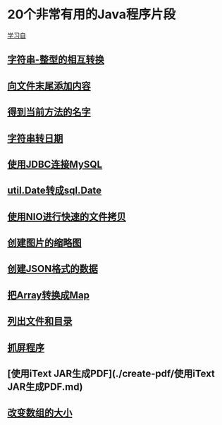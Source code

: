 # 20个非常有用的Java程序片段

[学习自](https://zhuanlan.zhihu.com/p/27855397)

## [字符串-整型的相互转换](./string-convert-int/字符串-整型的相互转换.md)

## [向文件末尾添加内容](./add-content-to-EOF/向文件末尾添加内容.md)

## [得到当前方法的名字](./get-current-method-name/得到当前方法的名字.md)

## [字符串转日期](./string-convert-date/字符串转日期.md)

## [使用JDBC连接MySQL](./jdbc-connect-mysql/使用JDBC连接MySQL.md)

## [util.Date转成sql.Date](./util-date-convert-sql-date/util.Date转成sql.Date.md)

## [使用NIO进行快速的文件拷贝](./copy-file-by-NIO/使用NIO进行快速的文件拷贝.md)

## [创建图片的缩略图](./thumbnail/创建图片的缩略图.md)

## [创建JSON格式的数据](./json/创建JSON格式的数据.md)

## [把Array转换成Map](./array-convert-map/把Array转换成Map.md)

## [列出文件和目录](./list-file-and-directory/列出文件和目录.md)

## [抓屏程序](./capture-screen/抓屏程序.md)

## [使用iText JAR生成PDF](./create-pdf/使用iText JAR生成PDF.md)

## [改变数组的大小](./change-size-of-array/改变数组的大小.md)